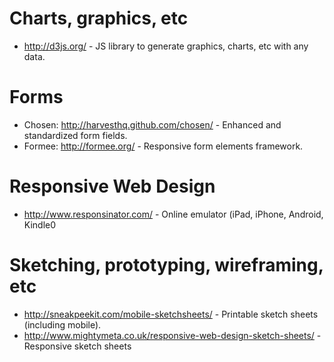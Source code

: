 # Charts, graphics, etc
* http://d3js.org/ - JS library to generate graphics, charts, etc with any data.

# Forms
* Chosen: http://harvesthq.github.com/chosen/ - Enhanced and standardized form fields.
* Formee: http://formee.org/ - Responsive form elements framework.

# Responsive Web Design
* http://www.responsinator.com/ - Online emulator (iPad, iPhone, Android, Kindle0

# Sketching, prototyping, wireframing, etc
* http://sneakpeekit.com/mobile-sketchsheets/ - Printable sketch sheets (including mobile).
* http://www.mightymeta.co.uk/responsive-web-design-sketch-sheets/ - Responsive sketch sheets
